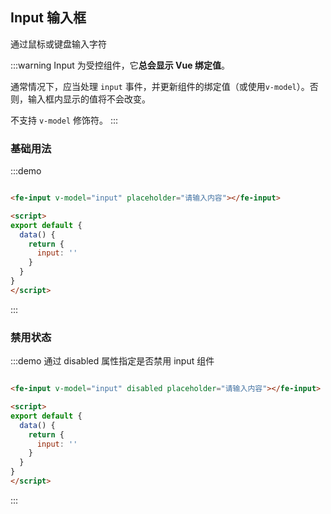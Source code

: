 ## Input 输入框

通过鼠标或键盘输入字符

:::warning
Input 为受控组件，它**总会显示 Vue 绑定值**。

通常情况下，应当处理 `input` 事件，并更新组件的绑定值（或使用`v-model`）。否则，输入框内显示的值将不会改变。

不支持 `v-model` 修饰符。
:::

### 基础用法

:::demo
```html

<fe-input v-model="input" placeholder="请输入内容"></fe-input>

<script>
export default {
  data() {
    return {
      input: ''
    }
  }
}
</script>
```
:::


### 禁用状态

:::demo 通过 disabled 属性指定是否禁用 input 组件
```html

<fe-input v-model="input" disabled placeholder="请输入内容"></fe-input>

<script>
export default {
  data() {
    return {
      input: ''
    }
  }
}
</script>
```
:::